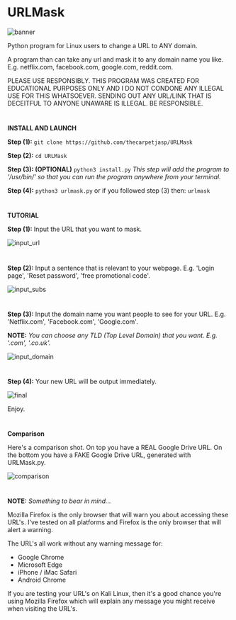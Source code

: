 # URLMask
![banner](https://user-images.githubusercontent.com/71789855/140232354-64b5ca13-e6bd-40dc-96cd-8820778b6690.png)


Python program for Linux users to change a URL to ANY domain.


A program than can take any url and mask it to any domain name you like. E.g. netflix.com, facebook.com, google.com, reddit.com.

PLEASE USE RESPONSIBLY. THIS PROGRAM WAS CREATED FOR EDUCATIONAL PURPOSES ONLY AND I DO NOT CONDONE ANY ILLEGAL USE FOR THIS WHATSOEVER.
SENDING OUT ANY URL/LINK THAT IS DECEITFUL TO ANYONE UNAWARE IS ILLEGAL. BE RESPONSIBLE.






#


**INSTALL AND LAUNCH**

**Step (1):**
`git clone https://github.com/thecarpetjasp/URLMask`



**Step (2):**
`cd URLMask`


**Step (3): (OPTIONAL)**
`python3 install.py`
*This step will add the program to '/usr/bin/' so that you can run the program anywhere from your terminal.*


**Step (4):**
`python3 urlmask.py`
or if you followed step (3) then:
`urlmask`


#





**TUTORIAL**

**Step (1):**
Input the URL that you want to mask.

![input_url](https://user-images.githubusercontent.com/71789855/140234333-71efafda-334a-47a7-b5d6-ec08b71d573f.png)

#

**Step (2):**
Input a sentence that is relevant to your webpage. E.g. 'Login page', 'Reset password', 'free promotional code'.

![input_subs](https://user-images.githubusercontent.com/71789855/140234332-8e9cdf58-5ad2-4f28-b3c7-5f04cf1e33b7.png)

#

**Step (3):**
Input the domain name you want people to see for your URL. E.g. 'Netflix.com', 'Facebook.com', 'Google.com'.

**NOTE:** *You can choose any TLD (Top Level Domain) that you want. E.g. '.com', '.co.uk'.*

![input_domain](https://user-images.githubusercontent.com/71789855/140234330-7bcbaedd-b53e-4b57-a6cd-cea4a5c70130.png)

#

**Step (4):**
Your new URL will be output immediately.

![final](https://user-images.githubusercontent.com/71789855/140234327-a9beeb64-74c6-4ed8-be74-41f2c32e638e.png)




Enjoy.


#
**Comparison**

Here's a comparison shot. On top you have a REAL Google Drive URL. On the bottom you have a FAKE Google Drive URL, generated with URLMask.py.

![comparison](https://user-images.githubusercontent.com/71789855/140248587-3afa833a-1a51-476c-96dc-d9e4d1f13eb1.png)


#

**NOTE:** *Something to bear in mind...*

Mozilla Firefox is the only browser that will warn you about accessing these URL's. I've tested on all platforms and Firefox is the only browser that will alert a warning.

The URL's all work without any warning message for:
  * Google Chrome
  * Microsoft Edge
  * iPhone / iMac Safari
  * Android Chrome

If you are testing your URL's on Kali Linux, then it's a good chance you're using Mozilla Firefox which will explain any message you might receive when visiting the URL's.
